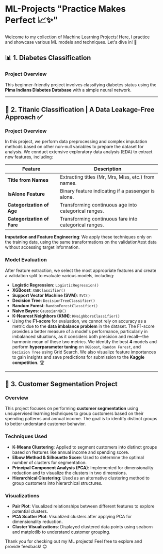 # ML-Projects "Practice Makes Perfect 📈✨"

Welcome to my collection of Machine Learning Projects! Here, I practice and showcase various ML models and techniques. Let's dive in! 🚀

## 📊 1. Diabetes Classification

### Project Overview

This beginner-friendly project involves classifying diabetes status using the **Pima Indians Diabetes Database** with a simple neural network.

---

## 🚢 2. Titanic Classification | A Data Leakage-Free Approach ✅

### Project Overview

In this project, we perform data preprocessing and complex imputation methods based on other non-null variables to prepare the dataset for analysis. We conduct extensive exploratory data analysis (EDA) to extract new features, including:

| Feature                    | Description                                           |
| -------------------------- | ----------------------------------------------------- |
| **Title from Names**       | Extracting titles (Mr, Mrs, Miss, etc.) from names.   |
| **IsAlone Feature**        | Binary feature indicating if a passenger is alone.    |
| **Categorization of Age**  | Transforming continuous age into categorical ranges.  |
| **Categorization of Fare** | Transforming continuous fare into categorical ranges. |

**Imputation and Feature Engineering**: We apply these techniques only on the training data, using the same transformations on the validation/test data without accessing target information.

### Model Evaluation

After feature extraction, we select the most appropriate features and create a validation split to evaluate various models, including:

- **Logistic Regression**: `LogisticRegression()`
- **XGBoost**: `XGBClassifier()`
- **Support Vector Machine (SVM)**: `SVC()`
- **Decision Tree**: `DecisionTreeClassifier()`
- **Random Forest**: `RandomForestClassifier()`
- **Naive Bayes**: `GaussianNB()`
- **K-Nearest Neighbors (KNN)**: `KNeighborsClassifier()`
- Using the **F1-score** for evaluation, we cannot rely on accuracy as a metric due to the **data imbalance problem** in the dataset. The F1-score provides a better measure of a model's performance, particularly in imbalanced situations, as it considers both precision and recall—the harmonic mean of these two metrics. We identify the best **4** models and perform **hyperparameter tuning** on `XGBoost`, `Random Forest`, and `Decision Tree` using Grid Search. We also visualize feature importances to gain insights and save predictions for submission to the **Kaggle competition**. 🏆

---

## 🎯 3. Customer Segmentation Project

### Overview
This project focuses on performing **customer segmentation** using unsupervised learning techniques to group customers based on their spending patterns and annual income. The goal is to identify distinct groups to better understand customer behavior.

### Techniques Used
- **K-Means Clustering**: Applied to segment customers into distinct groups based on features like annual income and spending score.
- **Elbow Method & Silhouette Score**: Used to determine the optimal number of clusters for segmentation.
- **Principal Component Analysis (PCA)**: Implemented for dimensionality reduction and to visualize the clusters in two dimensions.
- **Hierarchical Clustering**: Used as an alternative clustering method to group customers into hierarchical structures.

### Visualizations
- **Pair Plot**: Visualized relationships between different features to explore potential clusters.
- **PCA Scatter Plot**: Visualized clusters after applying PCA for dimensionality reduction.
- **Cluster Visualizations**: Displayed clustered data points using seaborn and matplotlib to understand customer grouping.


Thank you for checking out my ML projects! Feel free to explore and provide feedback! 😊
